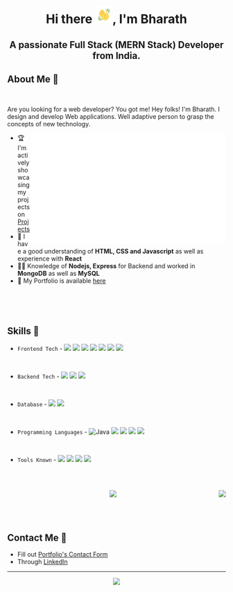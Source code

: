 <!--
**Bharath-designer/bharath-designer** is a ✨ _special_ ✨ repository because its `README.md` (this file) appears on your GitHub profile.
Here are some ideas to get you started:
- 🔭 I’m currently working on ...
- 🌱 I’m currently learning ...
- 👯 I’m looking to collaborate on ...
- 🤔 I’m looking for help with ...
- 💬 Ask me about ...
- 📫 How to reach me: ...
- 😄 Pronouns: ...
- ⚡ Fun fact: ...
-->
# <p align=center>Hi there <img src="wave.gif" width="40px" />, I'm Bharath</p>
## <p align=center>A passionate Full Stack (MERN Stack) Developer from India.</p>


## About Me 🌟
<br/>

Are you looking for a web developer? You got me! Hey folks! I'm Bharath. I design and develop Web applications. Well adaptive person to grasp the concepts of new technology.

<img align="right" width="450" src="terminal.svg"/>


 - 🏆 I'm actively showcasing my projects on  <a href="https://bharath-v-portfolio.web.app/project">Projects</a>
 - 🎯 I have a good understanding of **HTML, CSS and Javascript** as well as experience with **React**
 - 👨‍💻 Knowledge of **Nodejs, Express** for Backend and worked in **MongoDB** as well as **MySQL**
 - 📌 My Portfolio is available [here](https://bharath-v-portfolio.web.app) 

<br/>
<br/>
<br/>


## Skills 🎯

- ```Frontend Tech``` - ![](https://img.shields.io/badge/HTML5-E34F26.svg?style=for-the-badge&logo=HTML5&logoColor=white) ![](https://img.shields.io/badge/CSS3-1572B6.svg?style=for-the-badge&logo=CSS3&logoColor=white) ![](https://img.shields.io/badge/JavaScript-F7DF1E.svg?style=for-the-badge&logo=JavaScript&logoColor=black) ![](https://img.shields.io/badge/React-61DAFB.svg?style=for-the-badge&logo=React&logoColor=black) ![](https://img.shields.io/badge/Bootstrap-7952B3.svg?style=for-the-badge&logo=Bootstrap&logoColor=white) ![](https://img.shields.io/badge/Figma-F24E1E.svg?style=for-the-badge&logo=Figma&logoColor=white) ![](https://img.shields.io/badge/Redux-764ABC.svg?style=for-the-badge&logo=Redux&logoColor=white) 

<br/>

- ```Backend Tech``` - ![](https://img.shields.io/badge/Node.js-339933.svg?style=for-the-badge&logo=nodedotjs&logoColor=white) ![](https://img.shields.io/badge/Express-000000.svg?style=for-the-badge&logo=Express&logoColor=white) ![](https://img.shields.io/badge/Firebase-FFCA28.svg?style=for-the-badge&logo=Firebase&logoColor=black)

<br/>

- ```Database``` - ![](https://img.shields.io/badge/MongoDB-47A248.svg?style=for-the-badge&logo=MongoDB&logoColor=white) ![](https://img.shields.io/badge/MySQL-4479A1.svg?style=for-the-badge&logo=MySQL&logoColor=white)

<br/>

- ```Programming Languages``` - ![Java](https://img.shields.io/badge/java-%23ED8B00.svg?style=for-the-badge&logo=java&logoColor=white) ![](https://img.shields.io/badge/Python-3776AB.svg?style=for-the-badge&logo=Python&logoColor=white) ![](https://img.shields.io/badge/JavaScript-F7DF1E.svg?style=for-the-badge&logo=JavaScript&logoColor=black) ![](https://img.shields.io/badge/C-A8B9CC.svg?style=for-the-badge&logo=C&logoColor=black) ![](https://img.shields.io/badge/C++-00599C.svg?style=for-the-badge&logo=C++&logoColor=white)


<br/>

- ```Tools Known``` - ![](https://img.shields.io/badge/Git-F05032.svg?style=for-the-badge&logo=Git&logoColor=white) ![](https://img.shields.io/badge/GitHub-181717.svg?style=for-the-badge&logo=GitHub&logoColor=white) ![](https://img.shields.io/badge/Postman-FF6C37.svg?style=for-the-badge&logo=Postman&logoColor=white) ![](https://img.shields.io/badge/Adobe%20Photoshop-31A8FF.svg?style=for-the-badge&logo=Adobe-Photoshop&logoColor=white)


<br/>
<br/>

<p align="center"><img height="170" align="right" src="https://github-readme-stats.vercel.app/api/top-langs/?username=bharath-designer&theme=highcontrast&show_icons=true&hide_border=false&layout=compact"/><img height="170" src="https://github-readme-stats.vercel.app/api?username=bharath-designer&theme=highcontrast&show_icons=true&hide_border=false&count_private=true"/></p>

<br/>
<br/>


## Contact Me 📱

- Fill out  [Portfolio's Contact Form](https://bharath-v-portfolio.web.app/contact)
- Through [LinkedIn](https://www.linkedin.com/in/bharath-v-536990245/)

<hr/>

<p align="center"><img src="https://github-readme-streak-stats.herokuapp.com/?user=bharath-designer&theme=highcontrast&hide_border=false"/></p>
